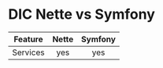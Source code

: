 # DIC Nette vs Symfony

| Feature  |  Nette | Symfony |
|----------|:------:|:-------:|
| Services | yes    | yes     |
